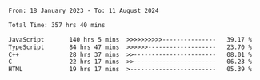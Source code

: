 <!-- ![GitHub metrics](https://metrics.lecoq.io/i-ice-bear) -->  

<!--START_SECTION:waka-->

```txt
From: 18 January 2023 - To: 11 August 2024

Total Time: 357 hrs 40 mins

JavaScript       140 hrs 5 mins  >>>>>>>>>>---------------   39.17 %
TypeScript       84 hrs 47 mins  >>>>>>-------------------   23.70 %
C++              28 hrs 37 mins  >>-----------------------   08.01 %
C                22 hrs 17 mins  >>-----------------------   06.23 %
HTML             19 hrs 17 mins  >------------------------   05.39 %
```

<!--END_SECTION:waka-->
###
